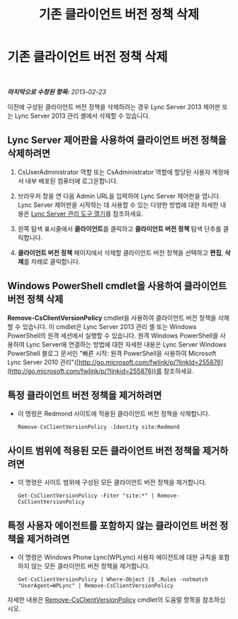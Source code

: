 ﻿---
title: 기존 클라이언트 버전 정책 삭제
TOCTitle: 기존 클라이언트 버전 정책 삭제
ms:assetid: b88aaa25-97ff-4eb6-bd34-b97332cd6890
ms:mtpsurl: https://technet.microsoft.com/ko-kr/library/JJ923064(v=OCS.15)
ms:contentKeyID: 52056924
ms.date: 08/24/2015
mtps_version: v=OCS.15
ms.translationtype: HT
---

# 기존 클라이언트 버전 정책 삭제

 

_**마지막으로 수정된 항목:** 2013-02-23_

이전에 구성된 클라이언트 버전 정책을 삭제하려는 경우 Lync Server 2013 제어판 또는 Lync Server 2013 관리 셸에서 삭제할 수 있습니다.

## Lync Server 제어판을 사용하여 클라이언트 버전 정책을 삭제하려면

1.  CsUserAdministrator 역할 또는 CsAdministrator 역할에 할당된 사용자 계정에서 내부 배포된 컴퓨터에 로그온합니다.

2.  브라우저 창을 연 다음 Admin URL을 입력하여 Lync Server 제어판을 엽니다. Lync Server 제어판을 시작하는 데 사용할 수 있는 다양한 방법에 대한 자세한 내용은 [Lync Server 관리 도구 열기](lync-server-2013-open-lync-server-administrative-tools.md)를 참조하세요.

3.  왼쪽 탐색 표시줄에서 **클라이언트**를 클릭하고 **클라이언트 버전 정책** 탐색 단추를 클릭합니다.

4.  **클라이언트 버전 정책** 페이지에서 삭제할 클라이언트 버전 정책을 선택하고 **편집**, **삭제**를 차례로 클릭합니다.

## Windows PowerShell cmdlet을 사용하여 클라이언트 버전 정책 삭제

**Remove-CsClientVersionPolicy** cmdlet을 사용하여 클라이언트 버전 정책을 삭제할 수 있습니다. 이 cmdlet은 Lync Server 2013 관리 셸 또는 Windows PowerShell의 원격 세션에서 실행할 수 있습니다. 원격 Windows PowerShell을 사용하여 Lync Server에 연결하는 방법에 대한 자세한 내용은 Lync Server Windows PowerShell 블로그 문서인 "빠른 시작: 원격 PowerShell을 사용하여 Microsoft Lync Server 2010 관리"([http://go.microsoft.com/fwlink/p/?linkId=255876](http://go.microsoft.com/fwlink/p/?linkid=255876))를 참조하세요.

## 특정 클라이언트 버전 정책을 제거하려면

  - 이 명령은 Redmond 사이트에 적용된 클라이언트 버전 정책을 삭제합니다.
    
        Remove-CsClientVersionPolicy -Identity site:Redmond

## 사이트 범위에 적용된 모든 클라이언트 버전 정책을 제거하려면

  - 이 명령은 사이트 범위에 구성된 모든 클라이언트 버전 정책을 제거합니다.
    
        Get-CsClientVersionPolicy -Fiter "site:*" | Remove-CsClientVersionPolicy

## 특정 사용자 에이전트를 포함하지 않는 클라이언트 버전 정책을 제거하려면

  - 이 명령은 Windows Phone Lync(WPLync) 사용자 에이전트에 대한 규칙을 포함하지 않는 모든 클라이언트 버전 정책을 제거합니다.
    
        Get-CsClientVersionPolicy | Where-Object {$_.Rules -notmatch "UserAgent=WPLync" | Remove-CsClientVersionPolicy

자세한 내용은 [Remove-CsClientVersionPolicy](https://docs.microsoft.com/en-us/powershell/module/skype/Remove-CsClientVersionPolicy) cmdlet의 도움말 항목을 참조하십시오.

